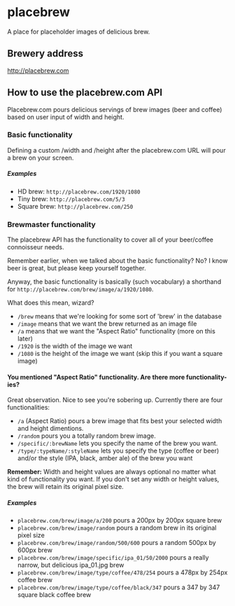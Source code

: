# placebrew
A place for placeholder images of delicious brew.

## Brewery address
http://placebrew.com

## How to use the placebrew.com API
Placebrew.com pours delicious servings of brew images (beer and coffee) based on user input of width and height. 

### Basic functionality
Defining a custom /width and /height after the placebrew.com URL will pour a brew on your screen.

##### Examples
* HD brew: `http://placebrew.com/1920/1080`
* Tiny brew: `http://placebrew.com/5/3`
* Square brew: `http://placebrew.com/250`

### Brewmaster functionality
The placebrew API has the functionality to cover all of your beer/coffee connoisseur needs.

Remember earlier, when we talked about the basic functionality? No? I know beer is great, but please keep yourself together.

Anyway, the basic functionality is basically (such vocabulary) a shorthand for `http://placebrew.com/brew/image/a/1920/1080`.

What does this mean, wizard?

* `/brew` means that we're looking for some sort of 'brew' in the database
* `/image` means that we want the brew returned as an image file
* `/a` means that we want the "Aspect Ratio" functionality (more on this later)
* `/1920` is the width of the image we want
* `/1080` is the height of the image we want (skip this if you want a square image)

#### You mentioned "Aspect Ratio" functionality. Are there more functionality-ies?
Great observation. Nice to see you're sobering up. Currently there are four functionalities:

* `/a` (Aspect Ratio) pours a brew image that fits best your selected width and height dimentions.
* `/random` pours you a totally random brew image.
* `/specific/:brewName` lets you specify the name of the brew you want.
* `/type/:typeName/:styleName` lets you specify the type (coffee or beer) and/or the style (IPA, black, amber ale) of the brew you want

**Remember:** Width and height values are always optional no matter what kind of functionality you want. If you don't set any width or height values, the brew will retain its original pixel size.

##### Examples
* `placebrew.com/brew/image/a/200` pours a 200px by 200px square brew
* `placebrew.com/brew/image/random` pours a random brew in its original pixel size
* `placebrew.com/brew/image/random/500/600` pours a random 500px by 600px brew
* `placebrew.com/brew/image/specific/ipa_01/50/2000` pours a really narrow, but delicious ipa_01.jpg brew
* `placebrew.com/brew/image/type/coffee/478/254` pours a 478px by 254px coffee brew
* `placebrew.com/brew/image/type/coffee/black/347` pours a 347 by 347 square black coffee brew

